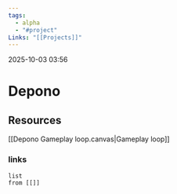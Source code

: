 ```yaml
---
tags:
  - alpha
  - "#project"
Links: "[[Projects]]"
---
```

2025-10-03 03:56

# Depono


## Resources
[[Depono Gameplay loop.canvas|Gameplay loop]]
### links
```dataview
list
from [[]]
```





